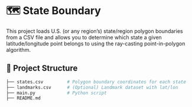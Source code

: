 # 🗺️ State Boundary

This project loads U.S. (or any region’s) state/region polygon boundaries from a CSV file and allows you to determine which state a given latitude/longitude point belongs to using the ray-casting point-in-polygon algorithm.

## 📂 Project Structure
```bash
├── states.csv         # Polygon boundary coordinates for each state
├── landmarks.csv      # (Optional) Landmark dataset with lat/lon
├── main.py            # Python script
├── README.md
```

